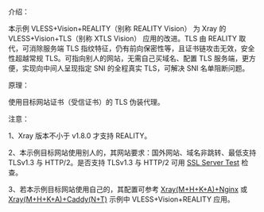 介绍：

本示例 VLESS+Vision+REALITY（别称 REALITY Vision） 为 Xray 的 VLESS+Vision+TLS（别称 XTLS Vision） 应用的改进。TLS 由 REALITY 取代，可消除服务端 TLS 指纹特征，仍有前向保密性等，且证书链攻击无效，安全性超越常规 TLS。可指向别人的网站，无需自己买域名、配置 TLS 服务端，更方便，实现向中间人呈现指定 SNI 的全程真实 TLS，可解决 SNI 名单阻断问题。

原理：

使用目标网站证书（受信证书）的 TLS 伪装代理。

注意：

1、Xray 版本不小于 v1.8.0 才支持 REALITY。

2、本示例目标网站使用别人的，其网站要求：国外网站、域名非跳转、最低支持 TLSv1.3 与 HTTP/2。是否支持 TLSv1.3 与 HTTP/2 可用 [SSL Server Test](https://www.ssllabs.com/ssltest/) 检查。

3、若本示例目标网站使用自己的，其配置可参考 [Xray(M+H+K+A)+Nginx](https://github.com/lxhao61/integrated-examples/tree/main/Xray(M%2BH%2BK%2BA)%2BNginx) 或 [Xray(M+H+K+A)+Caddy(N+T)](https://github.com/lxhao61/integrated-examples/tree/main/Xray(M%2BH%2BK%2BA)%2BCaddy(N%2BT)) 示例中 VLESS+Vision+REALITY 应用。
